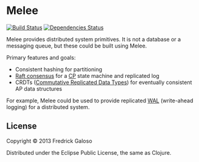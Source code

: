 # Melee

[![Build Status](https://travis-ci.org/wayoutmind/melee.png?branch=master)](https://travis-ci.org/wayoutmind/melee)
[![Dependencies Status](http://jarkeeper.com/wayoutmind/melee/status.png)](http://jarkeeper.com/wayoutmind/melee)

Melee provides distributed system primitives. It is not a database or a messaging queue, but these could be built using Melee.

Primary features and goals:

- Consistent hashing for partitioning
- [Raft consensus](http://raftconsensus.github.io/) for a [CP](http://henryr.github.io/cap-faq/) state machine and replicated log
- CRDTs ([Commutative Replicated Data Types](http://pagesperso-systeme.lip6.fr/Marc.Shapiro/papers/RR-6956.pdf)) for eventually consistent AP data structures

For example, Melee could be used to provide replicated [WAL](http://en.wikipedia.org/wiki/Write-ahead_logging) (write-ahead logging) for a distributed system.

## License

Copyright © 2013 Fredrick Galoso

Distributed under the Eclipse Public License, the same as Clojure.
